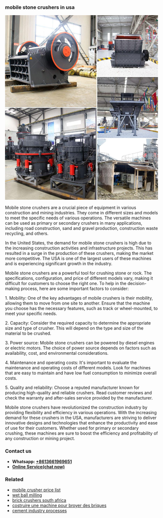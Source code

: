 <h3>mobile stone crushers in usa</h3><img src='1708587127.jpg' alt=''><p>Mobile stone crushers are a crucial piece of equipment in various construction and mining industries. They come in different sizes and models to meet the specific needs of various operations. The versatile machines can be used as primary or secondary crushers in many applications, including road construction, sand and gravel production, construction waste recycling, and others.</p><p>In the United States, the demand for mobile stone crushers is high due to the increasing construction activities and infrastructure projects. This has resulted in a surge in the production of these crushers, making the market more competitive. The USA is one of the largest users of these machines and is experiencing significant growth in the industry.</p><p>Mobile stone crushers are a powerful tool for crushing stone or rock. The specifications, configuration, and price of different models vary, making it difficult for customers to choose the right one. To help in the decision-making process, here are some important factors to consider:</p><p>1. Mobility: One of the key advantages of mobile crushers is their mobility, allowing them to move from one site to another. Ensure that the machine you choose has the necessary features, such as track or wheel-mounted, to meet your specific needs.</p><p>2. Capacity: Consider the required capacity to determine the appropriate size and type of crusher. This will depend on the type and size of the material to be crushed.</p><p>3. Power source: Mobile stone crushers can be powered by diesel engines or electric motors. The choice of power source depends on factors such as availability, cost, and environmental considerations.</p><p>4. Maintenance and operating costs: It's important to evaluate the maintenance and operating costs of different models. Look for machines that are easy to maintain and have low fuel consumption to minimize overall costs.</p><p>5. Quality and reliability: Choose a reputed manufacturer known for producing high-quality and reliable crushers. Read customer reviews and check the warranty and after-sales service provided by the manufacturer.</p><p>Mobile stone crushers have revolutionized the construction industry by providing flexibility and efficiency in various operations. With the increasing demand for these crushers in the USA, manufacturers are striving to deliver innovative designs and technologies that enhance the productivity and ease of use for their customers. Whether used for primary or secondary crushing, these machines are sure to boost the efficiency and profitability of any construction or mining project.</p><h3>Contact us</h3><ul><li><strong>Whatsapp:&nbsp;<a href="https://wa.me/8613661969651">+8613661969651</a></strong></li><li><a href="https://swt.shibang-china.com/?git&amp;zhl&amp;mobile stone crushers in usa"><strong>Online Service(chat now)</strong></a></li></ul><h3>Related</h3><ul><li><a href='mobile crusher price list.md'>mobile crusher price list</a></li><li><a href='wet ball milling.md'>wet ball milling</a></li><li><a href='brick crushers south africa.md'>brick crushers south africa</a></li><li><a href='costruire une machine pour broyer des briques.md'>costruire une machine pour broyer des briques</a></li><li><a href='cement industry processes.md'>cement industry processes</a></li></ul>